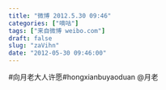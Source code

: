 ```yaml
---
title: "微博 2012.5.30 09:46"
categories: ["嘀咕"]
tags: ["来自微博 weibo.com"]
draft: false
slug: "zaVihn"
date: "2012-05-30 09:46:00"
---
```


<p>#向月老大人许愿#hongxianbuyaoduan @月老  ​​​​</p>
